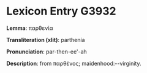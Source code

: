 # Lexicon Entry G3932

**Lemma**: παρθενία

**Transliteration (xlit)**: parthenía

**Pronunciation**: par-then-ee'-ah

**Description**:
from παρθένος; maidenhood:--virginity.
